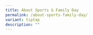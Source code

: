 ```yaml
---
title: About Sports & Family Day
permalink: /about-sports-family-day/
variant: tiptap
description: ""
---
```

